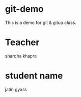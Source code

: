 # git-demo
This is a demo for git &amp; gitup class.


# Teacher
shardha khapra

# student name
jatin gyass

